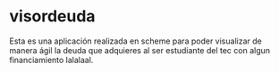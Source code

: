 # visordeuda
Esta es una aplicación realizada en scheme para poder visualizar de manera ágil la deuda que adquieres al ser estudiante del tec con algun financiamiento
lalalaal.
